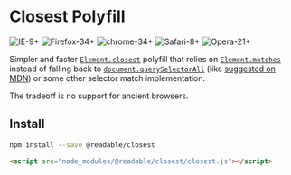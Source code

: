# Closest Polyfill

![IE-9+](https://img.shields.io/badge/IE-9%2B-green.svg)
![Firefox-34+](https://img.shields.io/badge/Firefox-34%2B-green.svg)
![chrome-34+](https://img.shields.io/badge/Chrome-34%2B-green.svg)
![Safari-8+](https://img.shields.io/badge/Safari-8%2B-green.svg)
![Opera-21+](https://img.shields.io/badge/Opera-21%2B-green.svg)

Simpler and faster  [`Element.closest`](https://developer.mozilla.org/en-US/docs/Web/API/Element/closest) polyfill that relies on [`Element.matches`](https://developer.mozilla.org/en-US/docs/Web/API/Element/matches) instead of falling back to [`document.querySelectorAll`](https://developer.mozilla.org/en-US/docs/Web/API/Document/querySelectorAll) (like [suggested on MDN](https://developer.mozilla.org/en-US/docs/Web/API/Element/closest#Polyfill)) or some other selector match implementation.

The tradeoff is no support for ancient browsers.

## Install
``` sh
npm install --save @readable/closest
```

``` html
<script src="node_modules/@readable/closest/closest.js"></script>
```
